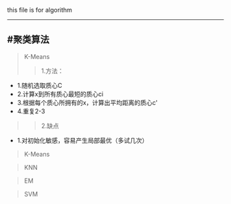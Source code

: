 this file is for algorithm

------------------------
#聚类算法
--------
>K-Means
>>1.方法：
* 1.随机选取质心C
* 2.计算x到所有质心最短的质心ci
* 3.根据每个质心所拥有的x，计算出平均距离的质心c'
* 4.重复2-3

>>2.缺点
* 1.对初始化敏感，容易产生局部最优（多试几次）

>K-Means

>KNN

>EM

>SVM

